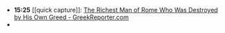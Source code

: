- **15:25** [[quick capture]]:  [The Richest Man of Rome Who Was Destroyed by His Own Greed - GreekReporter.com](https://greekreporter.com/2025/01/03/richest-man-rome/)
-